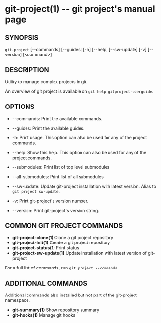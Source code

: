 git-project(1) -- git project's manual page
===========================================

## SYNOPSIS

`git-project` [--commands] [--guides] [-h] [--help] [--sw-update] [-v] [--version] [&lt;command&gt;]

## DESCRIPTION

Utility to manage complex projects in git.

An overview of git project is available on `git help gitproject-userguide`.

## OPTIONS

  * --commands:
  Print the available commands.

  * --guides:
  Print the available guides.

  * -h:
  Print usage. This option can also be used for any of the project commands.

  * --help:
  Show this help. This option can also be used for any of the project commands.

  * --submodules:
  Print list of top level submodules

  * --all-submodules:
  Print list of all submodules

  * --sw-update:
  Update git-project installation with latest version.
  Alias to `git project sw-update`.

  * -v:
  Print git-project's version number.

  * --version:
  Print git-project's version string.

## COMMON GIT PROJECT COMMANDS

   - **git-project-clone(1)** Clone a git project repository
   - **git-project-init(1)** Create a git project repository
   - **git-project-status(1)** Print status
   - **git-project-sw-update(1)** Update installation with latest version of git-project

For a full list of commands, run `git project --commands`

## ADDITIONAL COMMANDS

  Additional commands also installed but not part of the git-project namespace.

   - **git-summary(1)** Show repository summary
   - **git-hooks(1)** Manage git hooks
